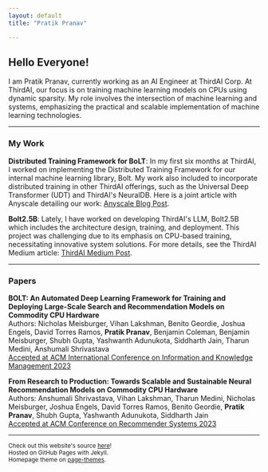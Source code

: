 ```yaml
---
layout: default
title: "Pratik Pranav"

---
```


## Hello Everyone!
I am Pratik Pranav, currently working as an AI Engineer at ThirdAI Corp. At ThirdAI, our focus is on training machine learning models on CPUs using dynamic sparsity. My role involves the intersection of machine learning and systems, emphasizing the practical and scalable implementation of machine learning technologies.

<p>
    <a href="https://www.linkedin.com/in/pratik-pranav-92629616b/" title="LinkedIn"><i class="fab fa-linkedin"></i></a>
    <a href="https://twitter.com/PratikPranav11" title="Twitter"><i class="fab fa-twitter"></i></a>
    <a href="https://github.com/pratkpranav" title="GitHub"><i class="fab fa-github"></i></a>
</p>

---

### My Work

**Distributed Training Framework for BoLT**: In my first six months at ThirdAI, I worked on implementing the Distributed Training Framework for our internal machine learning library, Bolt. My work also included to incorporate distributed training in other ThirdAI offerings, such as the Universal Deep Transformer (UDT) and ThirdAI's NeuralDB. Here is a joint article with Anyscale detailing our work: [Anyscale Blog Post](https://www.anyscale.com/blog/how-thirdai-uses-ray-for-parallel-training-of-billion-parameter-neural-networks-on-commodity-cpus).

**Bolt2.5B**: Lately, I have worked on developing ThirdAI's LLM, Bolt2.5B which includes the architecture design, training, and deployment. This project was challenging due to its emphasis on CPU-based training, necessitating innovative system solutions. For more details, see the ThirdAI Medium article: [ThirdAI Medium Post](https://medium.com/thirdai-blog/introducing-the-worlds-first-generative-llm-pre-trained-only-on-cpus-meet-thirdai-s-bolt2-5b-10c0600e1af4).

---

### Papers

**BOLT: An Automated Deep Learning Framework for Training and Deploying Large-Scale Search and Recommendation Models on Commodity CPU Hardware**  
Authors: Nicholas Meisburger, Vihan Lakshman, Benito Geordie, Joshua Engels, David Torres Ramos, **Pratik Pranav**, Benjamin Coleman, Benjamin Meisburger, Shubh Gupta, Yashwanth Adunukota, Siddharth Jain, Tharun Medini, Anshumali Shrivastava  
[Accepted at ACM International Conference on Information and Knowledge Management 2023](https://dl.acm.org/doi/abs/10.1145/3583780.3615458)

**From Research to Production: Towards Scalable and Sustainable Neural Recommendation Models on Commodity CPU Hardware**  
Authors: Anshumali Shrivastava, Vihan Lakshman, Tharun Medini, Nicholas Meisburger, Joshua Engels, David Torres Ramos, Benito Geordie, **Pratik Pranav**, Shubh Gupta, Yashwanth Adunukota, Siddharth Jain  
[Accepted at ACM Conference on Recommender Systems 2023](https://dl.acm.org/doi/10.1145/3604915.3610249)

---

<small>Check out this website's source [here](https://github.com/pratkpranav/pratkpranav.github.io)!  
Hosted on GitHub Pages with Jekyll.  
Homepage theme on [page-themes](https://github.com/pages-themes/minimal).</small>

